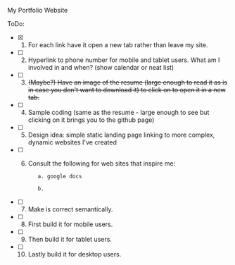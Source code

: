 My Portfolio Website

ToDo:

- [X] 1. For each link have it open a new tab rather than leave my site.

- [ ] 2. Hyperlink to phone number for mobile and tablet users.
What am I involved in and when? (show calendar or neat list)

- [ ] 3. ~~(Maybe?) Have an image of the resume (large enough to read it as is in case you don't want to download it) to click on to open it in a new tab.~~

- [ ] 4. Sample coding (same as the resume - large enough to see but clicking on it brings you to the github page)
- [ ] 5. Design idea: simple static landing page linking to more complex, dynamic websites I've created

- [ ] 6. Consult the following for web sites that inspire me:

            a. google docs

            b.
- [ ] 7. Make is correct semantically.

- [ ] 8. First build it for mobile users.

- [ ] 9. Then build it for tablet users.

- [ ] 10. Lastly build it for desktop users.
